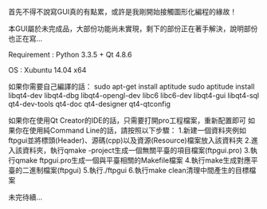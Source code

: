 首先不得不說寫GUI真的有點累，或許是我剛開始接觸圖形化編程的緣故！

本GUI屬於未完成品，大部份功能尚未實現，剩下的部份正在著手解決，說明部份也正在寫...


Requirement : Python 3.3.5 + Qt 4.8.6

OS : Xubuntu 14.04 x64

如果你需要自己編譯的話：
sudo apt-get install aptitude
sudo aptitude install libqt4-dev libqt4-dbg libqt4-opengl-dev libc6 libc6-dev libqt4-gui libqt4-sql qt4-dev-tools qt4-doc qt4-designer qt4-qtconfig

如果你在使用Qt Creator的IDE的話，只需要打開pro工程檔案，重新配置即可
如果你在使用純Command Line的話，請按照以下步驟：
1.新建一個資料夾例如ftpgui並將標頭(Header)、源碼(cpp)以及資源(Resource)檔案放入該資料夾
2.進入該資料夾，執行qmake -project生成一個無關平臺的項目檔案(ftpgui.pro)
3.執行qmake ftpgui.pro生成一個與平臺相關的Makefile檔案
4.執行make生成對應平臺的二進制檔案(ftpgui)
5.執行./ftpgui
6.執行make clean清理中間產生的目標檔案

未完待續...
